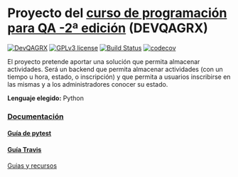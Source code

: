 # Proyecto del [curso de programación para QA -2ª edición](https://jj.github.io/curso-tdd/) (DEVQAGRX) 
[![DevQAGRX](https://img.shields.io/badge/DevQAGRX-blueviolet?style=for-the-badge&logo=Git)](https://github.com/JJ/curso-tdd)
[![GPLv3 license](https://img.shields.io/badge/License-GPLv3-blue.svg)](http://perso.crans.org/besson/LICENSE.html) 
[![Build Status](https://travis-ci.org/TaskingWorld/QAProject.svg?branch=master)](https://travis-ci.org/TaskingWorld/QAProject)
[![codecov](https://codecov.io/gh/TaskingWorld/QAProject/branch/master/graph/badge.svg)](https://codecov.io/gh/TaskingWorld/QAProject)

El proyecto pretende aportar una solución que permita almacenar actividades.
Será un backend que permita almacenar actividades (con un tiempo u hora, estado, o inscripción) y que permita a usuarios inscribirse en las mismas y a los administradores conocer su estado.

**Lenguaje elegido:** Python


### [Documentación](https://taskingworld.github.io/QAProject/)
#### [Guía de pytest](https://openanalytics.es/tutorial-de-pytest-que-es-instalar-fijar-afirmar/)
#### [Guía Travis](https://booleanbite.com/web/desarrollo-dirigido-por-pruebas/)

[Guias y recursos](https://github.com/alexrodriguezlop/IV-Project/edit/master/D/Git.md)

